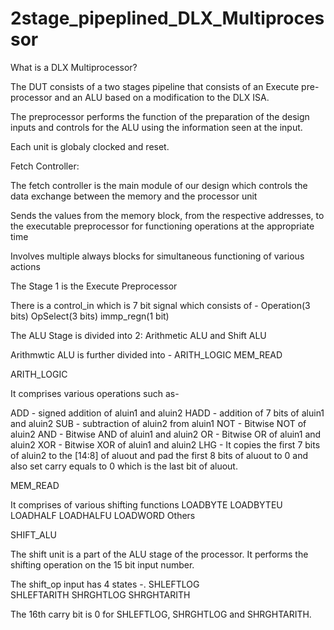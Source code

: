 # 2stage_pipeplined_DLX_Multiprocessor

What is a DLX Multiprocessor?

The DUT consists of a two stages pipeline that consists of an Execute pre-processor and an ALU based on a modification to the DLX ISA.

The preprocessor performs the function of the preparation of the design inputs and controls for the ALU using the information seen at the input.

Each unit is globaly clocked and reset.


Fetch Controller:

The fetch controller is the main module of our design which controls the data exchange between the memory and the processor unit

Sends the values from the memory block, from the respective addresses, to the executable preprocessor for functioning operations at the appropriate time

Involves multiple always blocks for simultaneous functioning of various actions


The Stage 1 is the Execute Preprocessor

There is a control_in which is 7 bit signal which consists of - 
Operation(3 bits)
OpSelect(3 bits)
immp_regn(1 bit)

The ALU Stage is divided into 2: Arithmetic ALU and Shift ALU

Arithmwtic ALU is further divided into - 
ARITH_LOGIC
MEM_READ

ARITH_LOGIC

It comprises various operations such as-

ADD - signed addition of aluin1 and aluin2
HADD - addition of 7 bits of aluin1 and aluin2
SUB - subtraction of aluin2 from aluin1
NOT - Bitwise NOT of aluin2
AND - Bitwise AND of aluin1 and aluin2
OR - Bitwise OR of aluin1 and aluin2
XOR - Bitwise XOR of aluin1 and aluin2
LHG - It copies the first 7 bits of aluin2 to the [14:8] of aluout and pad the first 8 bits of aluout to 0 and also set carry equals to 0 which is the last bit of aluout.

MEM_READ

It comprises of various shifting functions
LOADBYTE 
LOADBYTEU 
LOADHALF 
LOADHALFU 
LOADWORD 
Others 

SHIFT_ALU

The shift unit is a part of the ALU stage of the processor. It performs the shifting operation on the 15 bit input number. 

The shift_op input has 4 states -.
SHLEFTLOG  
SHLEFTARITH 
SHRGHTLOG 
SHRGHTARITH 

The 16th carry bit is 0 for SHLEFTLOG, SHRGHTLOG and SHRGHTARITH.











